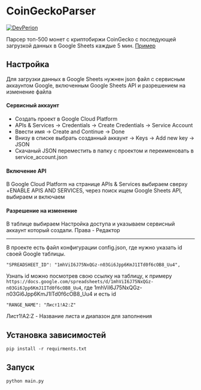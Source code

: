 # CoinGeckoParser 
[![DevPerion](https://img.shields.io/badge/made%20by-DevPerion-success)](https://github.com/Devperion)

Парсер топ-500 монет с криптобиржи CoinGecko с последующей загрузкой данных в Google Sheets каждые 5 мин. [Пример](https://docs.google.com/spreadsheets/d/1mhViI6J75NxQGz-n03Gi6Jpp6KmJ1ITd0f6cOB8_Uu4/edit?usp=sharing)
  
## Настройка
Для загрузки данных в Google Sheets нужнен json файл с сервисным аккаунтом Google, включенным Google Sheets API и разрешением на изменение файла

#### Сервисный аккаунт
* Создать проект в Google Cloud Platform
* APIs & Services -> Credentials -> Create Credentials -> Service Account
* Ввести имя -> Create and Continue -> Done
* Внизу в списке выбрать созданный аккаунт -> Keys -> Add new key -> JSON
* Скачаный JSON переместить в папку с проектом и переименовать в service_account.json

#### Включение API
В Google Cloud Platform на странице APIs & Services выбираем сверху +ENABLE APIS AND SERVICES, через поиск ищем Google Sheets API, выбираем и включаем

#### Разрешение на изменение
В таблице выбираем Настройка доступа и указываем сервисный аккаунт который создали. Права - Редактор


---
В проекте есть файл конфигурации config.json, где нужно указать id своей Google таблицы. 
```
"SPREADSHEET_ID": "1mhViI6J75NxQGz-n03Gi6Jpp6KmJ1ITd0f6cOB8_Uu4",
```
Узнать id можно посмотрев свою ссылку на таблицу, к примеру 
`https://docs.google.com/spreadsheets/d/1mhViI6J75NxQGz-n03Gi6Jpp6KmJ1ITd0f6cOB8_Uu4`, где 1mhViI6J75NxQGz-n03Gi6Jpp6KmJ1ITd0f6cOB8_Uu4 и есть id
```
"RANGE_NAME": "Лист1!A2:Z"
```
Лист1!A2:Z - Название листа и диапазон для заполнения 
## Установка зависимостей
```
pip install -r requirments.txt
```
## Запуск
```
python main.py
```
